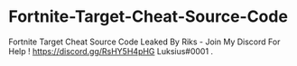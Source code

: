 # Fortnite-Target-Cheat-Source-Code
Fortnite Target Cheat Source Code Leaked By Riks - Join My Discord For Help ! https://discord.gg/RsHY5H4pHG
Luksius#0001
.
